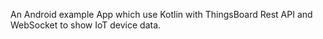 An Android example App which use Kotlin with ThingsBoard Rest API and WebSocket to show IoT device data.
